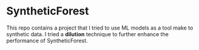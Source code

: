 # SyntheticForest

This repo contains a project that I tried to use ML models as a tool make to synthetic data. 
I tried a **dilution** technique to further enhance the performance of SyntheticForest.
